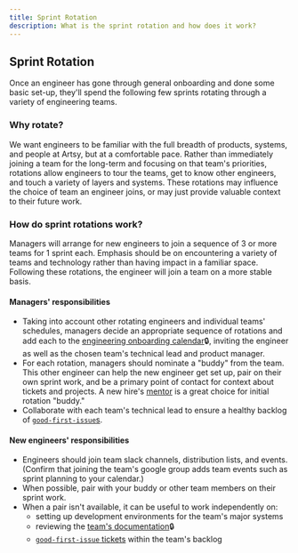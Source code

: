 ```yaml
---
title: Sprint Rotation
description: What is the sprint rotation and how does it work?
---
```


## Sprint Rotation

Once an engineer has gone through general onboarding and done some basic set-up, they'll spend the following few
sprints rotating through a variety of engineering teams.

### Why rotate?

We want engineers to be familiar with the full breadth of products, systems, and people at Artsy, but at a
comfortable pace. Rather than immediately joining a team for the long-term and focusing on that team's priorities,
rotations allow engineers to tour the teams, get to know other engineers, and touch a variety of layers and
systems. These rotations may influence the choice of team an engineer joins, or may just provide valuable context
to their future work.

### How do sprint rotations work?

Managers will arrange for new engineers to join a sequence of 3 or more teams for 1 sprint each. Emphasis should be
on encountering a variety of teams and technology rather than having impact in a familiar space. Following these
rotations, the engineer will join a team on a more stable basis.

#### Managers' responsibilities

- Taking into account other rotating engineers and individual teams' schedules, managers decide an appropriate
  sequence of rotations and add each to the
  [engineering onboarding calendar](https://calendar.google.com/calendar/b/1?cid=YXJ0c3ltYWlsLmNvbV9jc2RocTFnNHNyMmhhY2Nvc3RmMTA1bTEwc0Bncm91cC5jYWxlbmRhci5nb29nbGUuY29t)🔒,
  inviting the engineer as well as the chosen team's technical lead and product manager.
- For each rotation, managers should nominate a "buddy" from the team. This other engineer can help the new
  engineer get set up, pair on their own sprint work, and be a primary point of contact for context about tickets
  and projects. A new hire's [mentor](/onboarding/mentors.md) is a great choice for initial rotation "buddy."
- Collaborate with each team's technical lead to ensure a healthy backlog of
  [`good-first-issue`s](https://artsyproduct.atlassian.net/issues/?jql=labels%20%3D%20good-first-issue).

#### New engineers' responsibilities

- Engineers should join team slack channels, distribution lists, and events. (Confirm that joining the team's
  google group adds team events such as sprint planning to your calendar.)
- When possible, pair with your buddy or other team members on their sprint work.
- When a pair isn't available, it can be useful to work independently on:
  - setting up development environments for the team's major systems
  - reviewing the [team's documentation](https://www.notion.so/artsy/Product-470238180cf94c87906ef1d3ee259e05)🔒
  - [`good-first-issue` tickets](https://artsyproduct.atlassian.net/issues/?jql=labels%20%3D%20good-first-issue)
    within the team's backlog
